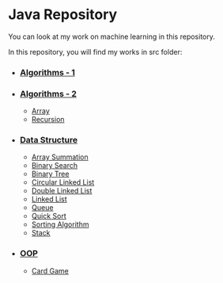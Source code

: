 # Java Repository

You can look at my work on machine learning in this repository.

In this repository, you will find my works in src folder:

* ### [Algorithms - 1](https://github.com/ugurcankok/Java/tree/master/src/Algorithms%20-%201)

* ### [Algorithms - 2](https://github.com/ugurcankok/Java/tree/master/src/Algorithms%20-%202)

  * [Array](https://github.com/ugurcankok/Java/tree/master/src/Algorithms%20-%202/Array)
  * [Recursion](https://github.com/ugurcankok/Java/tree/master/src/Algorithms%20-%202/Recursion)

* ### [Data Structure](https://github.com/ugurcankok/Java/tree/master/src/Data%20Structure)

  * [Array Summation](https://github.com/ugurcankok/Java/tree/master/src/Data%20Structure/Array%20Summation)
  * [Binary Search](https://github.com/ugurcankok/Java/tree/master/src/Data%20Structure/Binary%20Search)
  * [Binary Tree](https://github.com/ugurcankok/Java/tree/master/src/Data%20Structure/Binary%20Tree)
  * [Circular Linked List](https://github.com/ugurcankok/Java/tree/master/src/Data%20Structure/Circular%20Linked%20List)
  * [Double Linked List](https://github.com/ugurcankok/Java/tree/master/src/Data%20Structure/Double%20Linked%20List)
  * [Linked List](https://github.com/ugurcankok/Java/tree/master/src/Data%20Structure/Linked%20List)
  * [Queue](https://github.com/ugurcankok/Java/tree/master/src/Data%20Structure/Queue)
  * [Quick Sort](https://github.com/ugurcankok/Java/tree/master/src/Data%20Structure/Quick%20Sort)
  * [Sorting Algorithm](https://github.com/ugurcankok/Java/tree/master/src/Data%20Structure/Sorting%20Algorithm)
  * [Stack](https://github.com/ugurcankok/Java/tree/master/src/Data%20Structure/Stack)

* ### [OOP](https://github.com/ugurcankok/Java/tree/master/src/OOP/Card%20Game)

  * [Card Game](https://github.com/ugurcankok/Java/tree/master/src/OOP/Card%20Game)
